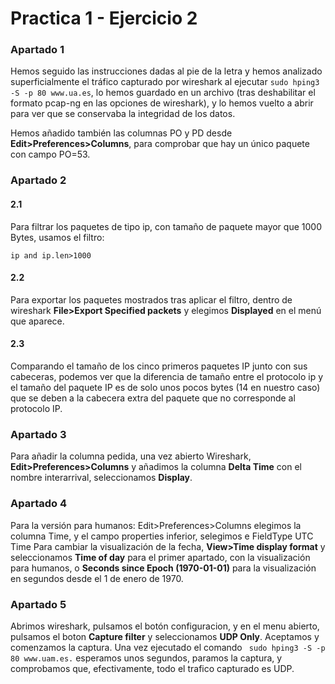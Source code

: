 # Practica 1 - Ejercicio 2

### Apartado 1

Hemos seguido las instrucciones dadas al pie de la letra y hemos analizado superficialmente el tráfico capturado por wireshark al ejecutar `sudo hping3 -S -p 80 www.ua.es`, lo hemos guardado en un archivo (tras deshabilitar el formato pcap-ng en las opciones de wireshark), y lo hemos vuelto a abrir para ver que se conservaba la integridad de los datos.

Hemos añadido también las columnas PO y PD desde **Edit>Preferences>Columns**, para comprobar que hay un único paquete con campo PO=53.



### Apartado 2

#### 2.1

Para filtrar los paquetes de tipo ip, con tamaño de paquete mayor que 1000 Bytes, usamos el filtro:

```ip and ip.len>1000```

#### 2.2

Para exportar los paquetes mostrados tras aplicar el filtro, dentro de wireshark  **File>Export Specified packets**  y elegimos **Displayed** en el menú que aparece.

#### 2.3
Comparando el tamaño de los cinco primeros paquetes IP junto con sus cabeceras, podemos ver que la diferencia de tamaño entre el protocolo ip y el tamaño del paquete IP es de solo unos pocos bytes (14 en nuestro caso) que se deben a la cabecera extra del paquete que no corresponde al protocolo IP.

### Apartado 3

Para añadir la columna pedida, una vez abierto Wireshark, **Edit>Preferences>Columns** y  añadimos la columna **Delta Time** con el nombre interarrival, seleccionamos **Display**.

### Apartado 4

Para la versión para humanos: Edit>Preferences>Columns elegimos la columna Time, y el campo properties inferior, selegimos e FieldType UTC Time
Para cambiar la visualización de la fecha, **View>Time display format** y seleccionamos **Time of day** para el primer apartado, con la visualización para humanos, o **Seconds since Epoch (1970-01-01)** para la visualización en segundos desde el 1 de enero de 1970.

### Apartado 5

Abrimos wireshark, pulsamos el botón configuracion, y en el menu abierto, pulsamos el boton **Capture filter** y seleccionamos **UDP Only**. Aceptamos y comenzamos la captura. 
Una vez ejecutado el comando ` sudo hping3 -S -p 80 www.uam.es.` esperamos unos segundos, paramos la captura, y comprobamos que, efectivamente, todo el trafico capturado es UDP.